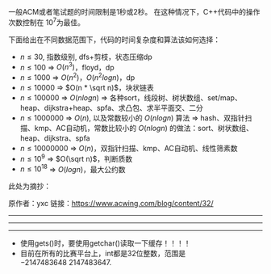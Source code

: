 一般ACM或者笔试题的时间限制是1秒或2秒。
在这种情况下，C++代码中的操作次数控制在 $10^7$为最佳。

下面给出在不同数据范围下，代码的时间复杂度和算法该如何选择：

- $n \le 30​$, 指数级别, dfs+剪枝，状态压缩dp
- $n \le 100$ =&gt; $O(n^3)$，floyd，dp
- $n \le 1000$ =&gt; $O(n^2)​$，$O(n^2logn)​$，dp
- $n \le 10000$ =&gt; $O(n * \sqrt n)$，块状链表
- $n \le 100000$ =&gt; $O(nlogn)$ =&gt; 各种sort，线段树、树状数组、set/map、heap、dijkstra+heap、spfa、求凸包、求半平面交、二分
- $n \le 1000000$ =&gt; $O(n)$, 以及常数较小的 $O(nlogn)$ 算法 =&gt; hash、双指针扫描、kmp、AC自动机，常数比较小的 $O(nlogn)$ 的做法：sort、树状数组、heap、dijkstra、spfa
- $n \le 10000000$ =&gt; $O(n)$，双指针扫描、kmp、AC自动机、线性筛素数
- $n \le 10^9$ =&gt; $O(\sqrt n)$，判断质数
- $n \le 10^{18}$ =&gt; $O(logn)$，最大公约数



此处为摘抄：

原作者：yxc
链接：https://www.acwing.com/blog/content/32/



---

----

---



- 使用gets()时，要使用getchar()读取一下缓存！！！！
- 目前在所有的比赛平台上，int都是32位整数，范围是 $-2147483648~2147483647$.

